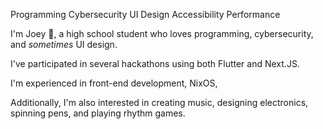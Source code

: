 Programming
Cybersecurity
UI Design
Accessibility
Performance

I'm Joey 👋, a high school student who loves programming, cybersecurity, and *sometimes* UI design.

I've participated in several hackathons using both Flutter and Next.JS. 

I'm experienced in front-end development, NixOS, 

Additionally, I'm also interested in creating music, designing electronics, spinning pens, and playing rhythm games.

